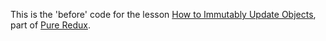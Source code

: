 This is the 'before' code for the lesson [How to Immutably Update Objects](https://daveceddia.podia.com/courses/pure-redux/54080-immutability-in-practice/152889-how-to-immutably-update-objects), part of [Pure Redux](https://daveceddia.com/pure-redux/).
